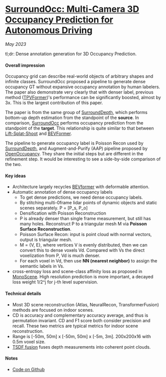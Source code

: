 # [SurroundOcc: Multi-Camera 3D Occupancy Prediction for Autonomous Driving](https://arxiv.org/abs/2303.09551)

_May 2023_

tl;dr: Dense annotation generation for 3D Occupancy Prediction.

#### Overall impression
Occupancy grid can describe real-world objects of arbitrary shapes and infinite classes. SurroundOcc proposed a pipeline to generate dense occupancy GT without expansive occupancy annotation by human labelers. The paper also demonstrate very clearly that with denser label, previous method ([TPVFormer](tpvformer.md))'s performance can be significantly boosted, almost by 3x. This is the largest contribution of this paper. 

The paper is from the same group of [SurroundDepth](surrounddepth.md), which performs bottom-up depth estimation from the standpoint of the **source**. In comparison, [SurroundOcc](surroundocc.md) performs occupancy prediction from the standpoint of the **target**. This relationship is quite similar to that between [Lift-Splat-Shoot](lift_splat_shoot.md) and [BEVFormer](bevformer.md).

The pipeline to generate occupancy label is Poisson Recon used by [SurroundDepth](surrounddepth.md), and Augment-and-Purify (AAP) pipeline proposed by [OpenOccupancy](openoccupancy.md). They share the initial steps but are different in the refinement step. It would be interesting to see a side-by-side comparison of the two.

#### Key ideas
- Architecture largely recycles [BEVformer](bevformer.md) with deformable attention.
- Automatic annotation of dense occupancy labels
	- To get dense predictions, we need dense occupancy labels.
	- By stitching multi-0frame lidar points of dynamic objects and static scenes separately. P = [P_s, P_o]
	- Densification with Poisson Reconstruction
	- P is already denser than single frame measurement, but still has many holes. Reconstruct P to a triangular mesh M via **Poisson Surface Reconstruction**. 
	- Poisson Surface Recon: input is point cloud with normal vectors, output is triangular mesh. 
	- M = {V, E}, where vertices V is evenly distributed, then we can convert this to dense voxels Vd. Compared with Vs the direct voxelization from P, Vd is much denser. 
	- For each voxel in Vd, then use **NN (nearest neighbor)** to assign the semantic labels in Vs.
- cross-entropy loss and scene-class affinity loss as proposed in [MonoScene](monoscene.md). High resolution prediction is more important, a decayed loss weight 1/2^j for j-th level supervision.

#### Technical details
- Most 3D scene reconstruction (Atlas, NeuralRecon, TransformerFusion) methods are focused on indoor scenes. 
- CD is accuracy and complementary accuracy average, and thus is permutation invariant. CD and F1 score both consider precision and recall. These two metrics are typical metrics for indoor scene reconstruction.
- Range is [-50m, 50m] x [-50m, 50m] x [-5m, 3m]. 200x200x16 with 0.5m voxel size.
- [TSDF fusion](https://github.com/andyzeng/tsdf-fusion-python) fuses depth measurements into coherent point clouds.

#### Notes
- [Code on Github](https://github.com/weiyithu/SurroundOcc)
